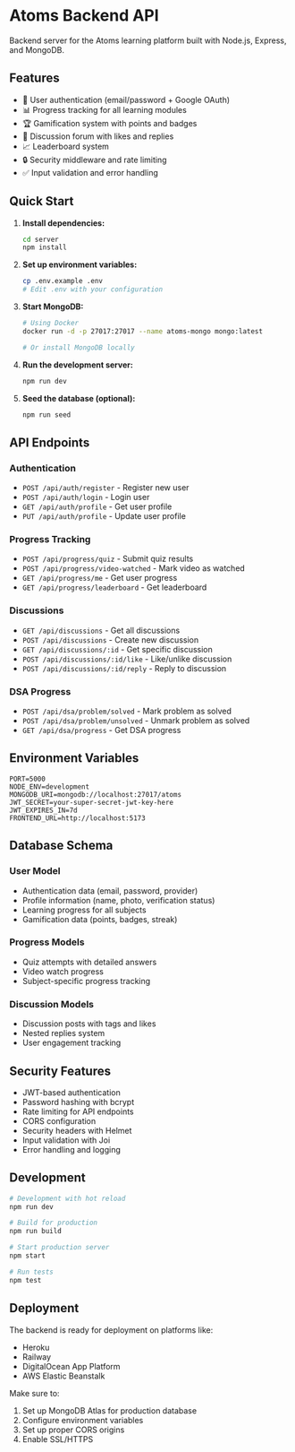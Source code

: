 # Atoms Backend API

Backend server for the Atoms learning platform built with Node.js, Express, and MongoDB.

## Features

- 🔐 User authentication (email/password + Google OAuth)
- 📊 Progress tracking for all learning modules
- 🏆 Gamification system with points and badges
- 💬 Discussion forum with likes and replies
- 📈 Leaderboard system
- 🔒 Security middleware and rate limiting
- ✅ Input validation and error handling

## Quick Start

1. **Install dependencies:**
   ```bash
   cd server
   npm install
   ```

2. **Set up environment variables:**
   ```bash
   cp .env.example .env
   # Edit .env with your configuration
   ```

3. **Start MongoDB:**
   ```bash
   # Using Docker
   docker run -d -p 27017:27017 --name atoms-mongo mongo:latest
   
   # Or install MongoDB locally
   ```

4. **Run the development server:**
   ```bash
   npm run dev
   ```

5. **Seed the database (optional):**
   ```bash
   npm run seed
   ```

## API Endpoints

### Authentication
- `POST /api/auth/register` - Register new user
- `POST /api/auth/login` - Login user
- `GET /api/auth/profile` - Get user profile
- `PUT /api/auth/profile` - Update user profile

### Progress Tracking
- `POST /api/progress/quiz` - Submit quiz results
- `POST /api/progress/video-watched` - Mark video as watched
- `GET /api/progress/me` - Get user progress
- `GET /api/progress/leaderboard` - Get leaderboard

### Discussions
- `GET /api/discussions` - Get all discussions
- `POST /api/discussions` - Create new discussion
- `GET /api/discussions/:id` - Get specific discussion
- `POST /api/discussions/:id/like` - Like/unlike discussion
- `POST /api/discussions/:id/reply` - Reply to discussion

### DSA Progress
- `POST /api/dsa/problem/solved` - Mark problem as solved
- `POST /api/dsa/problem/unsolved` - Unmark problem as solved
- `GET /api/dsa/progress` - Get DSA progress

## Environment Variables

```env
PORT=5000
NODE_ENV=development
MONGODB_URI=mongodb://localhost:27017/atoms
JWT_SECRET=your-super-secret-jwt-key-here
JWT_EXPIRES_IN=7d
FRONTEND_URL=http://localhost:5173
```

## Database Schema

### User Model
- Authentication data (email, password, provider)
- Profile information (name, photo, verification status)
- Learning progress for all subjects
- Gamification data (points, badges, streak)

### Progress Models
- Quiz attempts with detailed answers
- Video watch progress
- Subject-specific progress tracking

### Discussion Models
- Discussion posts with tags and likes
- Nested replies system
- User engagement tracking

## Security Features

- JWT-based authentication
- Password hashing with bcrypt
- Rate limiting for API endpoints
- CORS configuration
- Security headers with Helmet
- Input validation with Joi
- Error handling and logging

## Development

```bash
# Development with hot reload
npm run dev

# Build for production
npm run build

# Start production server
npm start

# Run tests
npm test
```

## Deployment

The backend is ready for deployment on platforms like:
- Heroku
- Railway
- DigitalOcean App Platform
- AWS Elastic Beanstalk

Make sure to:
1. Set up MongoDB Atlas for production database
2. Configure environment variables
3. Set up proper CORS origins
4. Enable SSL/HTTPS